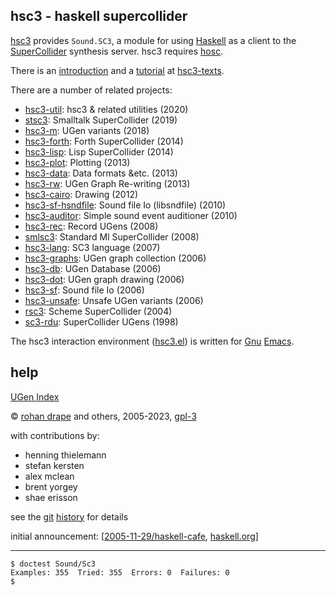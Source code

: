 hsc3 - haskell supercollider
----------------------------

[hsc3](http://rohandrape.net/?t=hsc3)
provides `Sound.SC3`, a module for using
[Haskell](http://haskell.org/)
as a client to the
[SuperCollider](http://audiosynth.com/)
synthesis server.
hsc3 requires
[hosc](http://rohandrape.net/?t=hosc).

There is an
[introduction](http://rohandrape.net/?t=hsc3-texts&e=1.1-introduction.md)
and a
[tutorial](http://rohandrape.net/?t=hsc3-texts&e=2.1-tutorial.md)
at
[hsc3-texts](http://rohandrape.net/?t=hsc3-texts).

There are a number of related projects:

- [hsc3-util](http://rohandrape.net/?t=hsc3-util): hsc3 & related utilities (2020)
- [stsc3](http://rohandrape.net/?t=stsc3): Smalltalk SuperCollider (2019)
- [hsc3-m](http://rohandrape.net/?t=hsc3-m): UGen variants (2018)
- [hsc3-forth](http://rohandrape.net/?t=hsc3-forth): Forth SuperCollider (2014)
- [hsc3-lisp](http://rohandrape.net/?t=hsc3-lisp): Lisp SuperCollider (2014)
- [hsc3-plot](http://rohandrape.net/?t=hsc3-plot): Plotting (2013)
- [hsc3-data](http://rohandrape.net/?t=hsc3-data): Data formats &etc. (2013)
- [hsc3-rw](http://rohandrape.net/?t=hsc3-rw): UGen Graph Re-writing (2013)
- [hsc3-cairo](http://rohandrape.net/?t=hsc3-cairo): Drawing (2012)
- [hsc3-sf-hsndfile](http://rohandrape.net/?t=hsc3-sf-hsndfile): Sound file Io (libsndfile) (2010)
- [hsc3-auditor](http://rohandrape.net/?t=hsc3-auditor): Simple sound event auditioner (2010)
- [hsc3-rec](http://rohandrape.net/?t=hsc3-rec): Record UGens (2008)
- [smlsc3](http://rohandrape.net/?t=smlsc3): Standard Ml SuperCollider (2008)
- [hsc3-lang](http://rohandrape.net/?t=hsc3-lang): SC3 language (2007)
- [hsc3-graphs](http://rohandrape.net/?t=hsc3-graphs): UGen graph collection (2006)
- [hsc3-db](http://rohandrape.net/?t=hsc3-db): UGen Database (2006)
- [hsc3-dot](http://rohandrape.net/?t=hsc3-dot): UGen graph drawing (2006)
- [hsc3-sf](http://rohandrape.net/?t=hsc3-sf): Sound file Io (2006)
- [hsc3-unsafe](http://rohandrape.net/?t=hsc3-unsafe): Unsafe UGen variants (2006)
- [rsc3](http://rohandrape.net/?t=rsc3): Scheme SuperCollider (2004)
- [sc3-rdu](http://rohandrape.net/?t=sc3-rdu): SuperCollider UGens (1998)

The hsc3 interaction environment ([hsc3.el](http://rohandrape.net/?t=hsc3&e=emacs/hsc3.el))
is written for
[Gnu](http://gnu.org/)
[Emacs](http://gnu.org/software/emacs/).

<!--
There is also, more obliquely related:
-->

## help

[UGen Index](http://rohandrape.net/?t=hsc3&e=Help/Ugen/ix.md)

©
[rohan drape](http://rohandrape.net/)
and others, 2005-2023,
[gpl-3](http://gnu.org/copyleft/)

with contributions by:

- henning thielemann
- stefan kersten
- alex mclean
- brent yorgey
- shae erisson

see the
[git](https://git-scm.com/)
[history](http://rohandrape.net/?t=hsc3&q=history)
for details

initial announcement:
[[2005-11-29/haskell-cafe](http://rohandrape.net/?t=hsc3&e=md/announce.text),
 [haskell.org](http://www.haskell.org/pipermail/haskell-cafe/2005-November/012483.html)]

* * *

```
$ doctest Sound/Sc3
Examples: 355  Tried: 355  Errors: 0  Failures: 0
$
```
